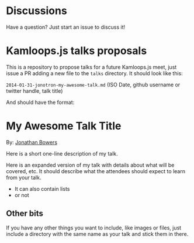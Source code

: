 Discussions
===========

Have a question? Just start an issue to discuss it!

Kamloops.js talks proposals
===========================

This is a repository to propose talks for a future Kamloops.js meet, 
just issue a PR adding a new file to the `talks` directory. It should
look like this:

`2014-01-31-jonotron-my-awesome-talk.md` 
(ISO Date, github username or twitter handle, talk title)

And should have the format:

My Awesome Talk Title
=====================

By: [Jonathan Bowers](http://twitter.com/thejonotron)

Here is a short one-line description of my talk.

Here is an expanded version of my talk with details about what will be 
covered, etc. It should describe what the attendees should expect to
learn from your talk.

* It can also contain lists
* or not

Other bits
----------

If you have any other things you want to include, like images or files, 
just include a directory with the same name as your talk and stick them
in there.
